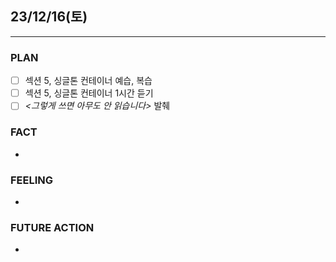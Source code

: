 ## 23/12/16(토)
***
### PLAN
* [ ] 섹션 5, 싱글톤 컨테이너 예습, 복습 
* [ ] 섹션 5, 싱글톤 컨테이너 1시간 듣기
* [ ] *<그렇게 쓰면 아무도 안 읽습니다>* 발췌
### FACT
* 
### FEELING 
*  
### FUTURE ACTION
* 
